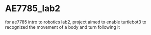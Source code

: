 # AE7785_lab2
for ae7785 intro to robotics lab2, project aimed to enable turtlebot3 to recognized the movement of a body and turn following it
